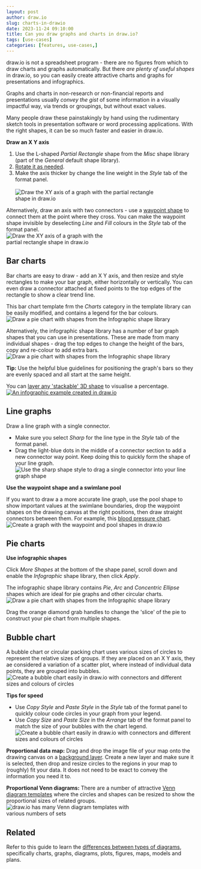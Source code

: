 ```yaml
---
layout: post
author: draw.io
slug: charts-in-drawio
date: 2023-11-24 09:10:00
title: Can you draw graphs and charts in draw.io?
tags: [use-cases]
categories: [features, use-cases,]
---
```


draw.io is not a spreadsheet program - there are no figures from which to draw charts and graphs automatically. But there _are plenty of useful shapes_ in draw.io, so you can easily create attractive charts and graphs for presentations and infographics. 

Graphs and charts in non-research or non-financial reports and presentations usually _convey the gist_ of some information in a visually impactful way, via trends or groupings, but without exact values. 

Many people draw these painstakingly by hand using the rudimentary sketch tools in presentation software or word processing applications. With the right shapes, it can be so much faster and easier in draw.io.

**Draw an X Y axis** 

1. Use the L-shaped _Partial Rectangle_ shape from the _Misc_ shape library (part of the _General_ default shape library).
2. [Rotate it as needed](/doc/faq/shape-rotate.html). 
3. Make the axis thicker by change the line weight in the _Style_ tab of the format panel.  
<br /><img src="/assets/img/blog/graphs-partial-rectangle-shape.png" style="width=100%;max-width:400px;height:auto;" alt="Draw the XY axis of a graph with the partial rectangle shape in draw.io">

Alternatively, draw an axis with two connectors - use a [waypoint shape](/blog/waypoint-shape.html) to connect them at the point where they cross. You can make the waypoint shape invisible by deselecting _Line_ and _Fill_ colours in the _Style_ tab of the format panel.
<br /><img src="/assets/img/blog/graphs-invisible-waypoint-shape.png" style="width=100%;max-width:300px;height:auto;" alt="Draw the XY axis of a graph with the partial rectangle shape in draw.io">

## Bar charts

Bar charts are easy to draw - add an X Y axis, and then resize and style rectangles to make your bar graph, either horizontally or vertically. You can even draw a connector attached at fixed points to the top edges of the rectangle to show a clear trend line.

This bar chart template frm the _Charts_ category in the template library can be easily modified, and contains a legend for the bar colours.
<br /><img src="/assets/img/blog/graphs-infographic-bar-graph-template.png" style="width=100%;max-width:500px;height:auto;" alt="Draw a pie chart with shapes from the Infographic shape library">

Alternatively, the infographic shape library has a number of bar graph shapes that you can use in presentations. These are made from many individual shapes - drag the top edges to change the height of the bars, copy and re-colour to add extra bars. 
<br /><img src="/assets/img/blog/graphs-infographic-bar-graphs.gif" style="width=100%;max-width:500px;height:auto;" alt="Draw a pie chart with shapes from the Infographic shape library">

**Tip:** Use the helpful blue guidelines for positioning the graph's bars so they are evenly spaced and all start at the same height. 

You can [layer any 'stackable' 3D shape](/blog/infographics-layered-shapes.html) to visualise a percentage.
<br />[<img src="/assets/img/blog/infographic-example-2.png" style="width=100%;max-width:300px;height:auto;" alt="An infographic example created in draw.io">](https://viewer.diagrams.net/?lightbox=1&highlight=0000ff&edit=_blank&layers=1&nav=1&title=#Uhttps%3A%2F%2Fraw.githubusercontent.com%2Fjgraph%2Fdrawio-diagrams%2Fdev%2Fexamples%2Finfographic-example-2.drawio)

## Line graphs

Draw a line graph with a single connector. 
* Make sure you select _Sharp_ for the line type in the _Style_ tab of the format panel. 
* Drag the light-blue dots in the middle of a connector section to add a new connector way point. Keep doing this to quickly form the shape of your line graph.
<br /><img src="/assets/img/blog/graphs-line-graph-connector.png" style="width=100%;max-width:500px;height:auto;" alt="Use the sharp shape style to drag a single connector into your line graph shape">

**Use the waypoint shape and a swimlane pool**

If you want to draw a a more accurate line graph, use the pool shape to show important values at the swimlane boundaries, drop the waypoint shapes on the drawing canvas at the right positions, then draw straight connectors between them. For example, this [blood pressure chart](/blog/useful-medical-diagrams.html).
<br /><img src="/assets/img/blog/medical-diagrams-blood-pressure-chart.gif" style="width=100%;max-width:500px;height:auto;" alt="Create a graph with the waypoint and pool shapes in draw.io">

## Pie charts

**Use infographic shapes**

Click _More Shapes_ at the bottom of the shape panel, scroll down and enable the _Infographic_ shape library, then click _Apply_. 

The infographic shape library contains _Pie_, _Arc_ and _Concentric Ellipse_ shapes which are ideal for pie graphs and other circular charts. 
<br /><img src="/assets/img/blog/graphs-infographic-pie-chart.gif" style="width=100%;max-width:500px;height:auto;" alt="Draw a pie chart with shapes from the Infographic shape library">

Drag the orange diamond grab handles to change the 'slice' of the pie to construct your pie chart from multiple shapes. 

## Bubble chart

A bubble chart or circular packing chart uses various sizes of circles to represent the relative sizes of groups. If they are placed on an X Y axis, they ae considered a variation of a scatter plot, where instead of individual data points, they are grouped into bubbles. 
<br /><img src="/assets/img/blog/graphs-bubble-chart.png" style="width=100%;max-width:500px;height:auto;" alt="Create a bubble chart easily in draw.io with connectors and different sizes and colours of circles">

**Tips for speed**
* Use _Copy Style_ and _Paste Style_ in the _Style_ tab of the format panel to quickly colour code circles in your graph from your legend.
* Use _Copy Size_ and _Paste Size_ in the _Arrange_ tab of the format panel to match the size of your bubbles with the chart legend.
 <br /><img src="/assets/img/blog/graphs-bubble-chart-speed.gif" style="width=100%;max-width:500px;height:auto;" alt="Create a bubble chart easily in draw.io with connectors and different sizes and colours of circles"> 

**Proportional data map:** Drag and drop the image file of your map onto the drawing canvas on a [background layer](/doc/layers.html). Create a new layer and make sure it is selected, then drop and resize circles to the regions in your map to (roughly) fit your data. It does not need to be exact to convey the information you need it to.

**Proportional Venn diagrams:** There are a number of attractive [Venn diagram templates](/blog/venn-diagrams.html) where the circles and shapes can be resized to show the proportional sizes of related groups.
<br /><img src="/assets/img/blog/template-venn-insert.png" style="width=100%;max-width:350px;height:auto;" alt="draw.io has many Venn diagram templates with various numbers of sets">

## Related

Refer to this guide to learn the [differences between types of diagrams](/blog/diagrams-charts-graphs.html), specifically charts, graphs, diagrams, plots, figures, maps, models and plans. 